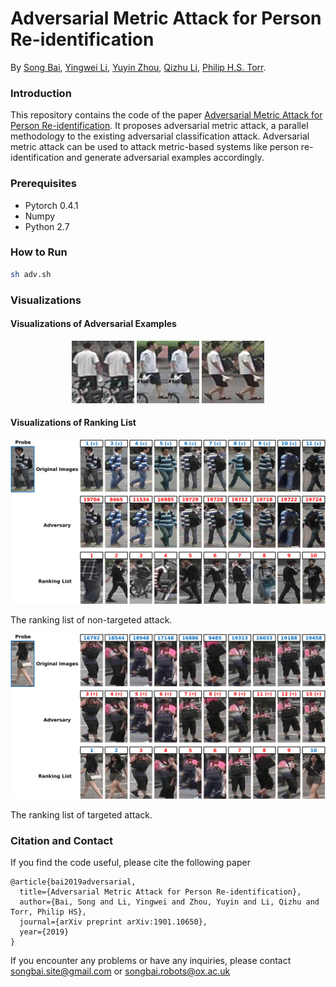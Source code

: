 # Adversarial Metric Attack for Person Re-identification
By [Song Bai](http://songbai.site/), [Yingwei Li](http://yingwei.li/), [Yuyin Zhou](https://yuyinzhou.github.io/), [Qizhu Li](https://qizhuli.github.io/), [Philip H.S. Torr](http://www.robots.ox.ac.uk/~tvg/index.php).

### Introduction
This repository contains the code of the paper [Adversarial Metric Attack for Person Re-identification](https://arxiv.org/abs/1901.10650). It proposes adversarial metric attack, a parallel methodology to the existing adversarial classification attack. Adversarial metric attack can be used to attack metric-based systems like person re-identification and generate adversarial examples accordingly.

### Prerequisites
* Pytorch 0.4.1
* Numpy
* Python 2.7

### How to Run

```bash
sh adv.sh
```
### Visualizations

#### Visualizations of Adversarial Examples

<p align="center"><img src="Images/1.png" height="100"> <img src="Images/2.png" height="100> <img src="Images/3.png" height="100"> <img src="Images/4.png" height="100"></p>

#### Visualizations of Ranking List
<p align="left">
<img src="Images/untarget_illustration-crop-1.png" alt="Non-targeted Attack" width="600px">
</p>

The ranking list of non-targeted attack.

<p align="left">
<img src="Images/target_illustration_cropped-1.png" alt="Targeted Attack" width="600px">
</p>

The ranking list of targeted attack.

### Citation and Contact

If you find the code useful, please cite the following paper

    @article{bai2019adversarial,
      title={Adversarial Metric Attack for Person Re-identification},
      author={Bai, Song and Li, Yingwei and Zhou, Yuyin and Li, Qizhu and Torr, Philip HS},
      journal={arXiv preprint arXiv:1901.10650},
      year={2019}
    }

If you encounter any problems or have any inquiries, please contact songbai.site@gmail.com or songbai.robots@ox.ac.uk







